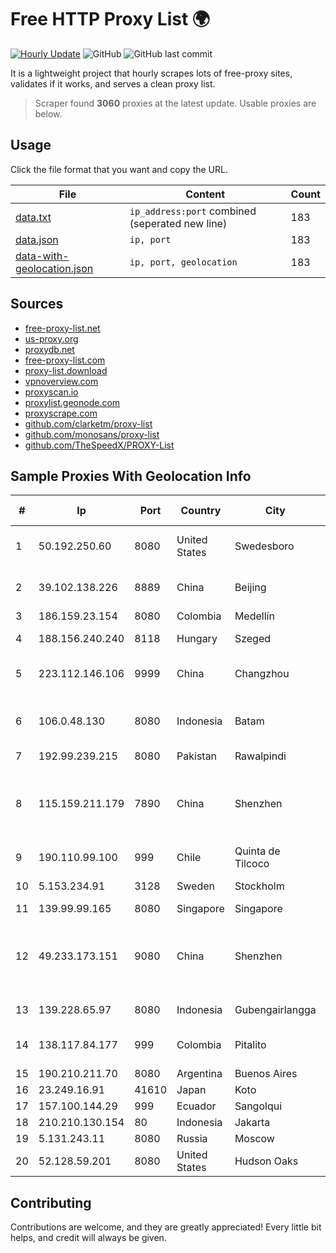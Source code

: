 
# Free HTTP Proxy List 🌍

[![Hourly Update](https://github.com/mertguvencli/http-proxy-list/actions/workflows/main.yml/badge.svg?branch=main)](https://github.com/mertguvencli/http-proxy-list/actions/workflows/main.yml)
![GitHub](https://img.shields.io/github/license/mertguvencli/http-proxy-list)
![GitHub last commit](https://img.shields.io/github/last-commit/mertguvencli/http-proxy-list)

It is a lightweight project that hourly scrapes lots of free-proxy sites, validates if it works, and serves a clean proxy list.


> Scraper found **3060** proxies at the latest update. Usable proxies are below.

## Usage

Click the file format that you want and copy the URL.


|File|Content|Count|
|----|-------|-----|
|[data.txt](https://raw.githubusercontent.com/mertguvencli/http-proxy-list/main/proxy-list/data.txt)|`ip_address:port` combined (seperated new line)|183|
|[data.json](https://raw.githubusercontent.com/mertguvencli/http-proxy-list/main/proxy-list/data.json)|`ip, port`|183|
|[data-with-geolocation.json](https://raw.githubusercontent.com/mertguvencli/http-proxy-list/main/proxy-list/data-with-geolocation.json)|`ip, port, geolocation`|183|

## Sources

* [free-proxy-list.net](https://free-proxy-list.net)
* [us-proxy.org](https://www.us-proxy.org)
* [proxydb.net](http://proxydb.net)
* [free-proxy-list.com](https://free-proxy-list.com/?page=&port=&type%5B%5D=http&type%5B%5D=https&up_time=0&search=Search)
* [proxy-list.download](https://www.proxy-list.download/HTTP)
* [vpnoverview.com](https://vpnoverview.com/privacy/anonymous-browsing/free-proxy-servers)
* [proxyscan.io](https://www.proxyscan.io)
* [proxylist.geonode.com](https://proxylist.geonode.com/api/proxy-list?limit=300&page=1&sort_by=lastChecked&sort_type=desc&protocols=http,https)
* [proxyscrape.com](https://api.proxyscrape.com/v2/?request=displayproxies&protocol=http&timeout=10000&country=all&ssl=all&anonymity=all)
* [github.com/clarketm/proxy-list](https://raw.githubusercontent.com/clarketm/proxy-list/master/proxy-list-raw.txt)
* [github.com/monosans/proxy-list](https://raw.githubusercontent.com/monosans/proxy-list/main/proxies/http.txt)
* [github.com/TheSpeedX/PROXY-List](https://raw.githubusercontent.com/TheSpeedX/PROXY-List/master/http.txt)


## Sample Proxies With Geolocation Info

|#|Ip|Port|Country|City|Internet Service Provider|
|-|--|----|-------|----|-------------------------|
|1|50.192.250.60|8080|United States|Swedesboro|Comcast Cable Communications, LLC|
|2|39.102.138.226|8889|China|Beijing|Hangzhou Alibaba Advertising Co|
|3|186.159.23.154|8080|Colombia|Medellín|Edatel S.a. E.S.P|
|4|188.156.240.240|8118|Hungary|Szeged|Magyar Telekom plc.|
|5|223.112.146.106|9999|China|Changzhou|China Mobile communications corporation|
|6|106.0.48.130|8080|Indonesia|Batam|Indonesia Network Information Center|
|7|192.99.239.215|8080|Pakistan|Rawalpindi|OVH Hosting|
|8|115.159.211.179|7890|China|Shenzhen|Shenzhen Tencent Computer Systems Company Limited|
|9|190.110.99.100|999|Chile|Quinta de Tilcoco|Silica Networks Argentina S.A.|
|10|5.153.234.91|3128|Sweden|Stockholm|Inter Connects Inc|
|11|139.99.99.165|8080|Singapore|Singapore|OVH SAS|
|12|49.233.173.151|9080|China|Shenzhen|Shenzhen Tencent Computer Systems Company Limited|
|13|139.228.65.97|8080|Indonesia|Gubengairlangga|PT. First Media, Tbk|
|14|138.117.84.177|999|Colombia|Pitalito|Sinergy Soluciones Integrales|
|15|190.210.211.70|8080|Argentina|Buenos Aires|NSS S.A.|
|16|23.249.16.91|41610|Japan|Koto|KLAYER|
|17|157.100.144.29|999|Ecuador|Sangolqui|Telconet S.A|
|18|210.210.130.154|80|Indonesia|Jakarta|CBN|
|19|5.131.243.11|8080|Russia|Moscow|Novotelecom Ltd|
|20|52.128.59.201|8080|United States|Hudson Oaks|Nextlink Broadband|



## Contributing

Contributions are welcome, and they are greatly appreciated! Every
little bit helps, and credit will always be given.


